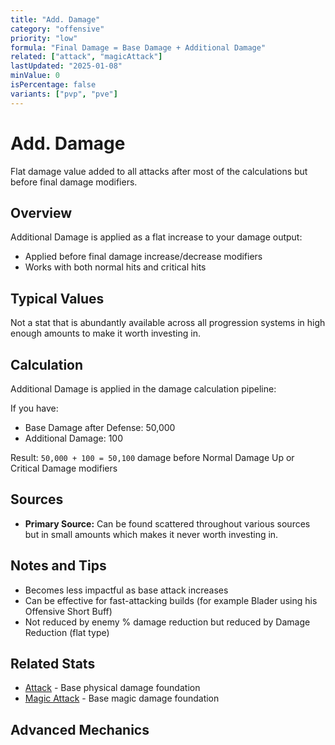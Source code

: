 ```yaml
---
title: "Add. Damage"
category: "offensive"
priority: "low"
formula: "Final Damage = Base Damage + Additional Damage"
related: ["attack", "magicAttack"]
lastUpdated: "2025-01-08"
minValue: 0
isPercentage: false
variants: ["pvp", "pve"]
---
```


# Add. Damage

Flat damage value added to all attacks after most of the calculations but before final damage modifiers.

## Overview

Additional Damage is applied as a flat increase to your damage output:
- Applied before final damage increase/decrease modifiers
- Works with both normal hits and critical hits

## Typical Values

Not a stat that is abundantly available across all progression systems in high enough amounts to make it worth investing in.

## Calculation

Additional Damage is applied in the damage calculation pipeline:

If you have:
- Base Damage after Defense: 50,000
- Additional Damage: 100

Result: `50,000 + 100 = 50,100` damage before Normal Damage Up or Critical Damage modifiers

## Sources

- **Primary Source:** Can be found scattered throughout various sources but in small amounts which makes it never worth investing in.

## Notes and Tips

- Becomes less impactful as base attack increases
- Can be effective for fast-attacking builds (for example Blader using his Offensive Short Buff)
- Not reduced by enemy % damage reduction but reduced by Damage Reduction (flat type)

## Related Stats

- [Attack](/stats/attack) - Base physical damage foundation
- [Magic Attack](/stats/magic-attack) - Base magic damage foundation

## Advanced Mechanics
